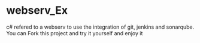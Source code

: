 # webserv_Ex
c# refered to a webserv to use the integration of git, jenkins and sonarqube. You can Fork this project and try it yourself and enjoy it
